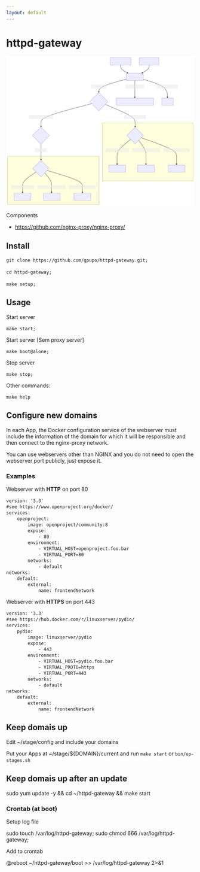 ```yaml
---
layout: default
---
```

# httpd-gateway

![mermaid-diagram](Resources/mermaid-diagram.svg?raw=true)

Components 

* https://github.com/nginx-proxy/nginx-proxy/

## Install

    git clone https://github.com/gpupo/httpd-gateway.git;

    cd httpd-gateway;

    make setup;

## Usage

Start server

    make start;

Start server [Sem proxy server]

    make boot@alone;

Stop server

    make stop;

Other commands:

    make help

## Configure new domains

In each App, the Docker configuration service of the webserver must include the information of the domain for which it will be responsible and then connect to the nginx-proxy network.

You can use webservers other than NGINX and you do not need to open the webserver port publicly, just expose it.

### Examples

Webserver with **HTTP** on port 80

```
version: '3.3'
#see https://www.openproject.org/docker/
services:
    openproject:
        image: openproject/community:8
        expose:
            - 80
        environment:
            - VIRTUAL_HOST=openproject.foo.bar
            - VIRTUAL_PORT=80
        networks:
            - default
networks:
    default:
        external:
            name: frontendNetwork
```

Webserver with **HTTPS** on port 443

```
version: '3.3'
#see https://hub.docker.com/r/linuxserver/pydio/
services:
    pydio:
        image: linuxserver/pydio
        expose:
            - 443
        environment:
            - VIRTUAL_HOST=pydio.foo.bar
            - VIRTUAL_PROTO=https
            - VIRTUAL_PORT=443
        networks:
            - default
networks:
    default:
        external:
            name: frontendNetwork
```


## Keep domais up

Edit ~/stage/config and include your domains

Put your Apps at ~/stage/${DOMAIN}/current and run ``make start`` or ``bin/up-stages.sh``

## Keep domais up after an update

sudo yum update -y && cd ~/httpd-gateway && make start


### Crontab (at boot)

Setup log file

  sudo touch /var/log/httpd-gateway;
  sudo chmod 666 /var/log/httpd-gateway;

Add to crontab

  @reboot ~/httpd-gateway/boot >> /var/log/httpd-gateway 2>&1
